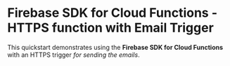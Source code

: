 # Firebase SDK for Cloud Functions - HTTPS function with Email Trigger

This quickstart demonstrates using the **Firebase SDK for Cloud Functions** with an HTTPS trigger *for sending the emails*. 
